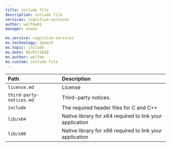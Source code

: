 ```yaml
---
title: include file
description: include file
services: cognitive-services
author: wolfma61
manager: onano

ms.service: cognitive-services
ms.technology: Speech
ms.topic: include
ms.date: 05/07/2018
ms.author: wolfma
ms.custom: include file
---
```


| Path | Description |
|:-----|:----|
| `license.md` | License
| `third-party-notices.md` | Third-party notices.
| `include` | The required header files for C and C++
| `lib/x64` | Native library for x64 required to link your application
| `lib/x86` | Native library for x86 required to link your application
